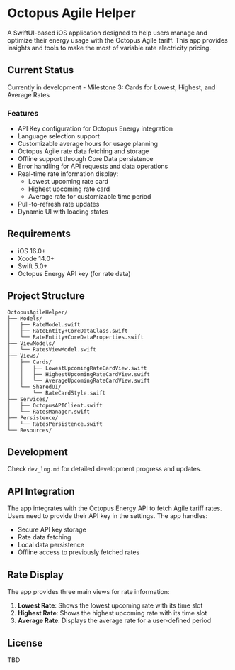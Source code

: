 # Octopus Agile Helper

A SwiftUI-based iOS application designed to help users manage and optimize their energy usage with the Octopus Agile tariff. This app provides insights and tools to make the most of variable rate electricity pricing.

## Current Status
Currently in development - Milestone 3: Cards for Lowest, Highest, and Average Rates

### Features
- API Key configuration for Octopus Energy integration
- Language selection support
- Customizable average hours for usage planning
- Octopus Agile rate data fetching and storage
- Offline support through Core Data persistence
- Error handling for API requests and data operations
- Real-time rate information display:
  - Lowest upcoming rate card
  - Highest upcoming rate card
  - Average rate for customizable time period
- Pull-to-refresh rate updates
- Dynamic UI with loading states

## Requirements
- iOS 16.0+
- Xcode 14.0+
- Swift 5.0+
- Octopus Energy API key (for rate data)

## Project Structure
```
OctopusAgileHelper/
├── Models/
│   ├── RateModel.swift
│   ├── RateEntity+CoreDataClass.swift
│   └── RateEntity+CoreDataProperties.swift
├── ViewModels/
│   └── RatesViewModel.swift
├── Views/
│   ├── Cards/
│   │   ├── LowestUpcomingRateCardView.swift
│   │   ├── HighestUpcomingRateCardView.swift
│   │   └── AverageUpcomingRateCardView.swift
│   └── SharedUI/
│       └── RateCardStyle.swift
├── Services/
│   ├── OctopusAPIClient.swift
│   └── RatesManager.swift
├── Persistence/
│   └── RatesPersistence.swift
└── Resources/
```

## Development
Check `dev_log.md` for detailed development progress and updates.

## API Integration
The app integrates with the Octopus Energy API to fetch Agile tariff rates. Users need to provide their API key in the settings. The app handles:
- Secure API key storage
- Rate data fetching
- Local data persistence
- Offline access to previously fetched rates

## Rate Display
The app provides three main views for rate information:
1. **Lowest Rate**: Shows the lowest upcoming rate with its time slot
2. **Highest Rate**: Shows the highest upcoming rate with its time slot
3. **Average Rate**: Displays the average rate for a user-defined period

## License
TBD 